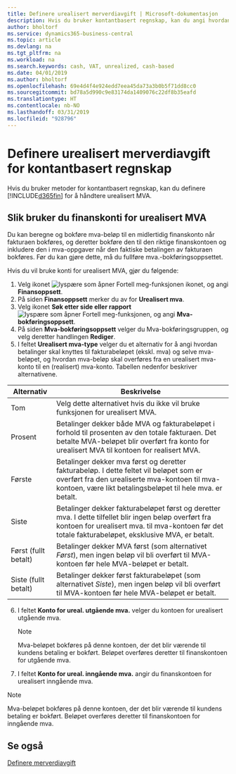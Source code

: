 ```yaml
---
title: Definere urealisert merverdiavgift | Microsoft-dokumentasjon
description: Hvis du bruker kontantbasert regnskap, kan du angi hvordan urealisert MVA for salg og innkjøp skal håndteres.
author: bholtorf
ms.service: dynamics365-business-central
ms.topic: article
ms.devlang: na
ms.tgt_pltfrm: na
ms.workload: na
ms.search.keywords: cash, VAT, unrealized, cash-based
ms.date: 04/01/2019
ms.author: bholtorf
ms.openlocfilehash: 69e4d4f4e924edd7eea45da73a3b0b5f71dd8cc0
ms.sourcegitcommit: bd78a5d990c9e83174da1409076c22df8b35eafd
ms.translationtype: HT
ms.contentlocale: nb-NO
ms.lasthandoff: 03/31/2019
ms.locfileid: "928796"
---
```

# <a name="set-up-unrealized-vat-for-cash-based-accounting"></a>Definere urealisert merverdiavgift for kontantbasert regnskap
Hvis du bruker metoder for kontantbasert regnskap, kan du definere [!INCLUDE[d365fin](includes/d365fin_md.md)] for å håndtere urealisert MVA.

## <a name="to-use-general-ledger-accounts-for-unrealized-vat"></a>Slik bruker du finanskonti for urealisert MVA
Du kan beregne og bokføre mva-beløp til en midlertidig finanskonto når fakturaen bokføres, og deretter bokføre den til den riktige finanskontoen og inkludere den i mva-oppgaver når den faktiske betalingen av fakturaen bokføres. Før du kan gjøre dette, må du fullføre mva.-bokføringsoppsettet.

Hvis du vil bruke konti for urealisert MVA, gjør du følgende:
1. Velg ikonet ![lyspære som åpner Fortell meg-funksjonen](media/ui-search/search_small.png "Fortell hva du vil gjøre") ikonet, og angi **Finansoppsett**.
2. På siden **Finansoppsett** merker du av for **Urealisert mva**.
3. Velg ikonet **Søk etter side eller rapport** ![lyspære som åpner Fortell meg-funksjonen](media/ui-search/search_small.png "Fortell hva du vil gjøre"), og angi **Mva-bokføringsoppsett**.
4. På siden **Mva-bokføringsoppsett** velger du Mva-bokføringsgruppen, og velg deretter handlingen **Rediger**.
5. I feltet **Urealisert mva-type** velger du et alternativ for å angi hvordan betalinger skal knyttes til fakturabeløpet (ekskl. mva) og selve mva-beløpet, og hvordan mva-beløp skal overføres fra en urealisert mva-konto til en (realisert) mva-konto. Tabellen nedenfor beskriver alternativene.

| Alternativ | Beskrivelse |
| --- | --- |
| Tom | Velg dette alternativet hvis du ikke vil bruke funksjonen for urealisert MVA. |
| Prosent | Betalinger dekker både MVA og fakturabeløpet i forhold til prosenten av den totale fakturaen. Det betalte MVA-beløpet blir overført fra konto for urealisert MVA til kontoen for realisert MVA. |
| Første | Betalinger dekker mva først og deretter fakturabeløp. I dette feltet vil beløpet som er overført fra den urealiserte mva-kontoen til mva-kontoen, være likt betalingsbeløpet til hele mva. er betalt. |
| Siste | Betalinger dekker fakturabeløpet først og deretter mva. I dette tilfellet blir ingen beløp overført fra kontoen for urealisert mva. til mva-kontoen før det totale fakturabeløpet, eksklusive MVA, er betalt. |
| Først (fullt betalt) | Betalinger dekker MVA først (som alternativet _Først_), men ingen beløp vil bli overført til MVA-kontoen før hele MVA-beløpet er betalt. |
| Siste (fullt betalt) | Betalinger dekker først fakturabeløpet (som alternativet _Siste_), men ingen beløp vil bli overført til MVA-kontoen før hele MVA-beløpet er betalt. |

6. I feltet **Konto for ureal. utgående mva.** velger du kontoen for urealisert utgående mva.

    > [!NOTE]  
    > Mva-beløpet bokføres på denne kontoen, der det blir værende til kundens betaling er bokført. Beløpet overføres deretter til finanskontoen for utgående mva.
7. I feltet **Konto for ureal. inngående mva.** angir du finanskontoen for urealisert inngående mva.

> [!NOTE]  
> Mva-beløpet bokføres på denne kontoen, der det blir værende til kundens betaling er bokført. Beløpet overføres deretter til finanskontoen for inngående mva.

## <a name="see-also"></a>Se også
[Definere merverdiavgift](finance-setup-vat.md)
